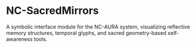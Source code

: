 # NC-SacredMirrors
A symbolic interface module for the NC-AURA system, visualizing reflective memory structures, temporal glyphs, and sacred geometry-based self-awareness tools.
